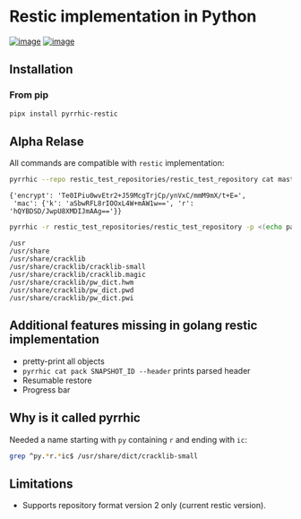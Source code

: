 # Restic implementation in Python

[![image](https://github.com/juergenhoetzel/pyrrhic/workflows/main/badge.svg?branch=master)](https://github.com/juergenhoetzel/pyrrhic/actions?workflow=main)
[![image](https://codecov.io/gh/juergenhoetzel/pyrrhic/branch/master/graph/badge.svg)](https://codecov.io/gh/juergenhoetzel/pyrrhic)

## Installation

### From pip

```bash
pipx install pyrrhic-restic
```

## Alpha Relase

All commands are compatible with `restic` implementation:
```bash
pyrrhic --repo restic_test_repositories/restic_test_repository cat masterkey

```

```
{'encrypt': 'Te0IPiu0wvEtr2+J59McgTrjCp/ynVxC/mmM9mX/t+E=',
 'mac': {'k': 'aSbwRFL8rIOOxL4W+mAW1w==', 'r': 'hQYBDSD/JwpU8XMDIJmAAg=='}}
```

```bash
pyrrhic -r restic_test_repositories/restic_test_repository -p <(echo password) ls latest
```

```
/usr
/usr/share
/usr/share/cracklib
/usr/share/cracklib/cracklib-small
/usr/share/cracklib/cracklib.magic
/usr/share/cracklib/pw_dict.hwm
/usr/share/cracklib/pw_dict.pwd
/usr/share/cracklib/pw_dict.pwi
```

## Additional features missing in golang restic implementation

- pretty-print all objects
- `pyrrhic cat pack SNAPSHOT_ID --header` prints parsed header
- Resumable restore
- Progress bar

## Why is it called pyrrhic

Needed a name starting with `py` containing `r` and ending with `ic`:

```bash
grep ^py.*r.*ic$ /usr/share/dict/cracklib-small
```

## Limitations

- Supports repository format version 2 only (current restic version).
